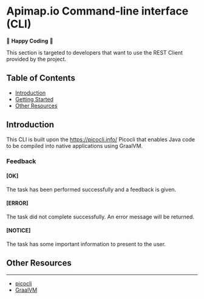 Apimap.io Command-line interface (CLI)
=====

🥳 **Happy Coding** 🥳

This section is targeted to developers that want to use the REST Client provided by the project.

## Table of Contents

* [Introduction](#introduction)
* [Getting Started](#getting-started)
* [Other Resources](#other-resources)

## Introduction

This CLI is built upon the https://picocli.info/ Picocli that enables Java code to be compiled into native applications using GraalVM.

### Feedback

#### [OK] <Description>
The task has been performed successfully and a feedback is given.

#### [ERROR] <Description>
The task did not complete successfully. An error message will be returned.

#### [NOTICE] <Description>
The task has some important information to present to the user.

## Other Resources
___
- [picocli](https://picocli.info/)
- [GraalVM](https://www.graalvm.org/)
